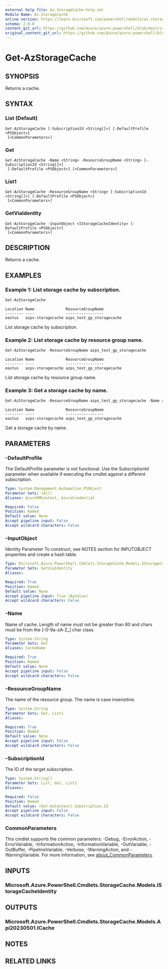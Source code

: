 ```yaml
---
external help file: Az.StorageCache-help.xml
Module Name: Az.StorageCache
online version: https://learn.microsoft.com/powershell/module/az.storagecache/get-azstoragecache
schema: 2.0.0
content_git_url: https://github.com/Azure/azure-powershell/blob/main/src/StorageCache/StorageCache/help/Get-AzStorageCache.md
original_content_git_url: https://github.com/Azure/azure-powershell/blob/main/src/StorageCache/StorageCache/help/Get-AzStorageCache.md
---
```


# Get-AzStorageCache

## SYNOPSIS
Returns a cache.

## SYNTAX

### List (Default)
```
Get-AzStorageCache [-SubscriptionId <String[]>] [-DefaultProfile <PSObject>]
 [<CommonParameters>]
```

### Get
```
Get-AzStorageCache -Name <String> -ResourceGroupName <String> [-SubscriptionId <String[]>]
 [-DefaultProfile <PSObject>] [<CommonParameters>]
```

### List1
```
Get-AzStorageCache -ResourceGroupName <String> [-SubscriptionId <String[]>] [-DefaultProfile <PSObject>]
 [<CommonParameters>]
```

### GetViaIdentity
```
Get-AzStorageCache -InputObject <IStorageCacheIdentity> [-DefaultProfile <PSObject>]
 [<CommonParameters>]
```

## DESCRIPTION
Returns a cache.

## EXAMPLES

### Example 1: List storage cache by subscription.
```powershell
Get-AzStorageCache
```

```output
Location Name              ResourceGroupName
-------- ----              -----------------
eastus   azps-storagecache azps_test_gp_storagecache
```

List storage cache by subscription.

### Example 2: List storage cache by resource group name.
```powershell
Get-AzStorageCache -ResourceGroupName azps_test_gp_storagecache
```

```output
Location Name              ResourceGroupName
-------- ----              -----------------
eastus   azps-storagecache azps_test_gp_storagecache
```

List storage cache by resource group name.

### Example 3: Get a storage cache by name.
```powershell
Get-AzStorageCache -ResourceGroupName azps_test_gp_storagecache -Name azps-storagecache
```

```output
Location Name              ResourceGroupName
-------- ----              -----------------
eastus   azps-storagecache azps_test_gp_storagecache
```

Get a storage cache by name.

## PARAMETERS

### -DefaultProfile
The DefaultProfile parameter is not functional.
Use the SubscriptionId parameter when available if executing the cmdlet against a different subscription.

```yaml
Type: System.Management.Automation.PSObject
Parameter Sets: (All)
Aliases: AzureRMContext, AzureCredential

Required: False
Position: Named
Default value: None
Accept pipeline input: False
Accept wildcard characters: False
```

### -InputObject
Identity Parameter
To construct, see NOTES section for INPUTOBJECT properties and create a hash table.

```yaml
Type: Microsoft.Azure.PowerShell.Cmdlets.StorageCache.Models.IStorageCacheIdentity
Parameter Sets: GetViaIdentity
Aliases:

Required: True
Position: Named
Default value: None
Accept pipeline input: True (ByValue)
Accept wildcard characters: False
```

### -Name
Name of cache.
Length of name must not be greater than 80 and chars must be from the [-0-9a-zA-Z_] char class.

```yaml
Type: System.String
Parameter Sets: Get
Aliases: CacheName

Required: True
Position: Named
Default value: None
Accept pipeline input: False
Accept wildcard characters: False
```

### -ResourceGroupName
The name of the resource group.
The name is case insensitive.

```yaml
Type: System.String
Parameter Sets: Get, List1
Aliases:

Required: True
Position: Named
Default value: None
Accept pipeline input: False
Accept wildcard characters: False
```

### -SubscriptionId
The ID of the target subscription.

```yaml
Type: System.String[]
Parameter Sets: List, Get, List1
Aliases:

Required: False
Position: Named
Default value: (Get-AzContext).Subscription.Id
Accept pipeline input: False
Accept wildcard characters: False
```

### CommonParameters
This cmdlet supports the common parameters: -Debug, -ErrorAction, -ErrorVariable, -InformationAction, -InformationVariable, -OutVariable, -OutBuffer, -PipelineVariable, -Verbose, -WarningAction, and -WarningVariable. For more information, see [about_CommonParameters](http://go.microsoft.com/fwlink/?LinkID=113216).

## INPUTS

### Microsoft.Azure.PowerShell.Cmdlets.StorageCache.Models.IStorageCacheIdentity

## OUTPUTS

### Microsoft.Azure.PowerShell.Cmdlets.StorageCache.Models.Api20230501.ICache

## NOTES

## RELATED LINKS
